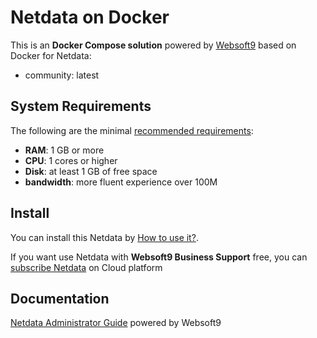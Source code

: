 # Netdata on Docker  

This is an **Docker Compose solution** powered by [Websoft9](https://www.websoft9.com) based on Docker for Netdata:


 - community:  latest


## System Requirements

The following are the minimal [recommended requirements](https://learn.netdata.cloud/docs/agent/packaging/docker):

* **RAM**: 1 GB or more
* **CPU**: 1 cores or higher
* **Disk**: at least 1 GB of free space
* **bandwidth**: more fluent experience over 100M  

## Install

You can install this Netdata by [How to use it?](https://github.com/Websoft9/docker-library#how-to-use-it).   

If you want use Netdata with **Websoft9 Business Support** free, you can [subscribe Netdata](https://www.websoft9.com/apps) on Cloud platform

## Documentation

[Netdata Administrator Guide](https://support.websoft9.com/docs/netdata) powered by Websoft9
